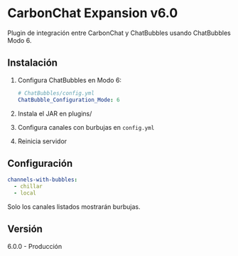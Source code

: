 # CarbonChat Expansion v6.0

Plugin de integración entre CarbonChat y ChatBubbles usando ChatBubbles Modo 6.

## Instalación

1. Configura ChatBubbles en Modo 6:
   ```yaml
   # ChatBubbles/config.yml
   ChatBubble_Configuration_Mode: 6
   ```

2. Instala el JAR en plugins/

3. Configura canales con burbujas en `config.yml`

4. Reinicia servidor

## Configuración

```yaml
channels-with-bubbles:
  - chillar
  - local
```

Solo los canales listados mostrarán burbujas.

## Versión

6.0.0 - Producción
